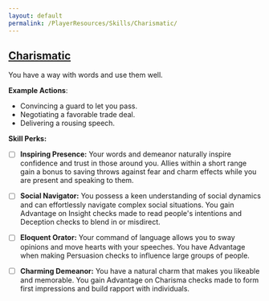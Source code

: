```yaml
---
layout: default
permalink: /PlayerResources/Skills/Charismatic/
---
```

## [Charismatic](#Charismatic)
You have a way with words and use them well.

**Example Actions**:

- Convincing a guard to let you pass.
- Negotiating a favorable trade deal.
- Delivering a rousing speech.

**Skill Perks:**

- [ ] **Inspiring Presence:** Your words and demeanor naturally inspire confidence and trust in those around you. Allies within a short range gain a bonus to saving throws against fear and charm effects while you are present and speaking to them. 
  
- [ ] **Social Navigator:** You possess a keen understanding of social dynamics and can effortlessly navigate complex social situations. You gain Advantage on Insight checks made to read people's intentions and Deception checks to blend in or misdirect.
  
- [ ] **Eloquent Orator:** Your command of language allows you to sway opinions and move hearts with your speeches. You have Advantage when making Persuasion checks to influence large groups of people.
  
- [ ] **Charming Demeanor:** You have a natural charm that makes you likeable and memorable. You gain Advantage on Charisma checks made to form first impressions and build rapport with individuals.